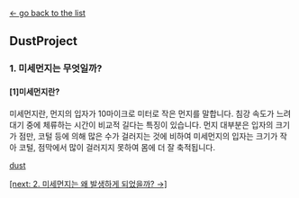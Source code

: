 [← go back to the list](https://juhye96.github.io/Courses)

## DustProject

### 1. 미세먼지는 무엇일까?

#### [1]미세먼지란?

미세먼지란, 먼지의 입자가 10마이크로 미터로 작은 먼지를 말합니다. 침강 속도가 느려 대기 중에 체류하는 시간이 비교적 길다는 특징이 있습니다. 먼지 대부분은 입자의 크기가 점만, 코털 등에 의해 많은 수가 걸러지는 것에 비하여 미세먼지의 입자는 크기가 작아 코털, 점막에서 많이 걸러지지 못하여 몸에 더 잘 축적됩니다.

[dust](https://image.shutterstock.com/image-photo/huge-dust-stormsand-stormhaboob-covering-450w-1024521679.jpg)


[[next: 2. 미세먼지는 왜 발생하게 되었을까? →]](b.md)

